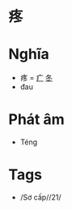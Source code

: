 # 疼

# Nghĩa
* 疼 = [疒](疒.md) [冬](冬.md)
* đau

# Phát âm
* Téng

# Tags
* /Sơ cấp//21/

<script>window.HANZI_FIELD='疼';</script>
